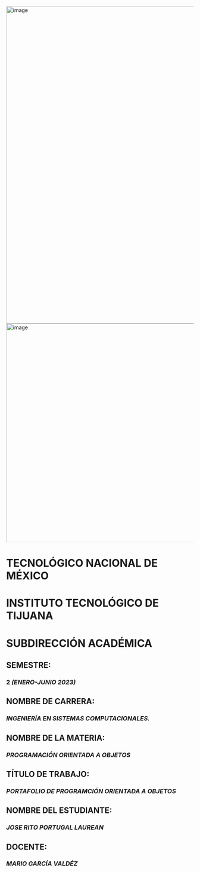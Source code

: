 <img width="850" alt="image" src="https://user-images.githubusercontent.com/126290786/225111924-642d5f1b-6e06-4821-aa04-70fb4d7df32e.png">

<img width="586" alt="image" src="https://user-images.githubusercontent.com/126290786/225111896-3db310e9-6d2c-4b05-aa6e-e72f96e7d205.png">

# TECNOLÓGICO NACIONAL DE MÉXICO
# INSTITUTO TECNOLÓGICO DE TIJUANA
# SUBDIRECCIÓN ACADÉMICA

## SEMESTRE:
### 2 _(ENERO-JUNIO 2023)_

## NOMBRE DE CARRERA:
### _INGENIERÍA EN SISTEMAS COMPUTACIONALES._

## NOMBRE DE LA MATERIA:
### _PROGRAMACIÓN ORIENTADA A OBJETOS_

## TÍTULO DE TRABAJO:
### _PORTAFOLIO DE PROGRAMCIÓN ORIENTADA A OBJETOS_

## NOMBRE DEL ESTUDIANTE:
### _JOSE RITO PORTUGAL LAUREAN_

## DOCENTE:
### _MARIO GARCÍA VALDÉZ_
